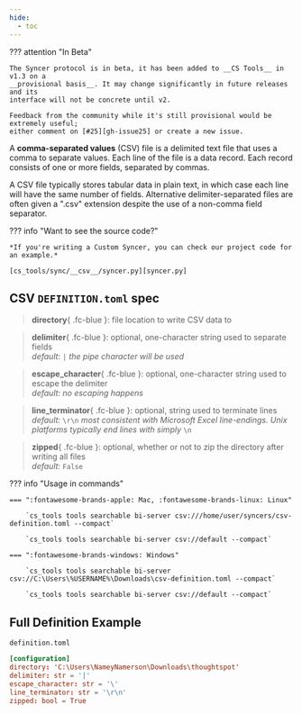 ```yaml
---
hide:
  - toc
---
```


??? attention "In Beta"

    The Syncer protocol is in beta, it has been added to __CS Tools__ in v1.3 on a
    __provisional basis__. It may change significantly in future releases and its
    interface will not be concrete until v2.

    Feedback from the community while it's still provisional would be extremely useful;
    either comment on [#25][gh-issue25] or create a new issue.

A __comma-separated values__ (CSV) file is a delimited text file that uses a comma to separate values. Each line of the file is a data record. Each record consists of one or more fields, separated by commas.

A CSV file typically stores tabular data in plain text, in which case each line will have the same number of fields. Alternative delimiter-separated files are often given a ".csv" extension despite the use of a non-comma field separator.

??? info "Want to see the source code?"
    
    *If you're writing a Custom Syncer, you can check our project code for an example.*

    [cs_tools/sync/__csv__/syncer.py][syncer.py]


## CSV `DEFINITION.toml` spec

> __directory__{ .fc-blue }: file location to write CSV data to

> __delimiter__{ .fc-blue }: <span class=fc-coral>optional</span>, one-character string used to separate fields
<br/>*<span class=fc-mint>default</span>:* `|` *the pipe character will be used*

> __escape_character__{ .fc-blue }: <span class=fc-coral>optional</span>, one-character string used to escape the delimiter
<br/>*<span class=fc-mint>default</span>: no escaping happens*

> __line_terminator__{ .fc-blue }: <span class=fc-coral>optional</span>, string used to terminate lines
<br/>*<span class=fc-mint>default</span>:* `\r\n` *most consistent with Microsoft Excel line-endings. Unix platforms
typically end lines with simply* `\n`

> __zipped__{ .fc-blue }: <span class=fc-coral>optional</span>, whether or not to zip the directory after writing all files
<br/>*<span class=fc-mint>default</span>:* `False`


??? info "Usage in commands"

    === ":fontawesome-brands-apple: Mac, :fontawesome-brands-linux: Linux"

        `cs_tools tools searchable bi-server csv:///home/user/syncers/csv-definition.toml --compact`

        `cs_tools tools searchable bi-server csv://default --compact`

    === ":fontawesome-brands-windows: Windows"

        `cs_tools tools searchable bi-server csv://C:\Users\%USERNAME%\Downloads\csv-definition.toml --compact`

        `cs_tools tools searchable bi-server csv://default --compact`


## Full Definition Example

`definition.toml`
```toml
[configuration]
directory: 'C:\Users\NameyNamerson\Downloads\thoughtspot'
delimiter: str = '|'
escape_character: str = '\'
line_terminator: str = '\r\n'
zipped: bool = True
```

[gh-issue25]: https://github.com/thoughtspot/cs_tools/issues/25
[syncer.py]: https://github.com/thoughtspot/cs_tools/blob/master/cs_tools/sync/csv/syncer.py
